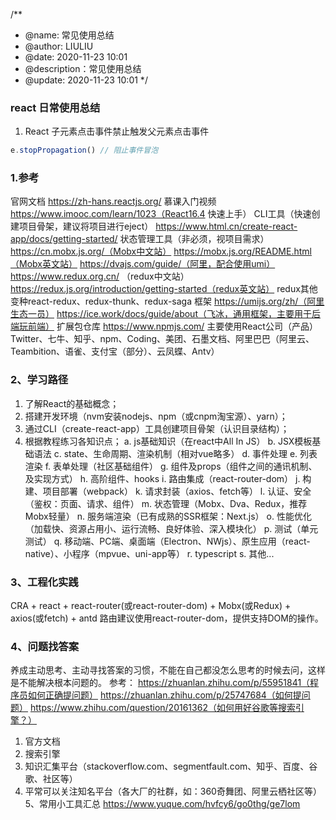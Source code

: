 /**
* @name: 常见使用总结
* @author: LIULIU
* @date: 2020-11-23 10:01
* @description：常见使用总结
* @update: 2020-11-23 10:01
*/
### react 日常使用总结
1. React 子元素点击事件禁止触发父元素点击事件
````javascript 1.8
e.stopPropagation() // 阻止事件冒泡
````

### 1.参考
官网文档
https://zh-hans.reactjs.org/
慕课入门视频
https://www.imooc.com/learn/1023（React16.4 快速上手）
CLI工具（快速创建项目骨架，建议将项目进行eject）
https://www.html.cn/create-react-app/docs/getting-started/
状态管理工具（非必须，视项目需求）
https://cn.mobx.js.org/（Mobx中文站）
https://mobx.js.org/README.html（Mobx英文站）
https://dvajs.com/guide/（阿里，配合使用umi）
https://www.redux.org.cn/ （redux中文站）
https://redux.js.org/introduction/getting-started（redux英文站）
redux其他变种react-redux、redux-thunk、redux-saga
框架
https://umijs.org/zh/（阿里生态一员）
https://ice.work/docs/guide/about（飞冰，通用框架，主要用于后端玩前端）
扩展包仓库
https://www.npmjs.com/
主要使用React公司（产品）
Twitter、七牛、知乎、npm、Coding、美团、石墨文档、阿里巴巴（阿里云、Teambition、语雀、支付宝（部分）、云凤蝶、Antv）
### 2、学习路径
1. 了解React的基础概念；
2. 搭建开发环境（nvm安装nodejs、npm（或cnpm淘宝源）、yarn）；
3. 通过CLI（create-react-app）工具创建项目骨架（认识目录结构）；
4. 根据教程练习各知识点；
a. js基础知识（在react中All In JS）
b. JSX模板基础语法
c. state、生命周期、渲染机制（相对vue略多）
d. 事件处理
e. 列表渲染
f. 表单处理（社区基础组件）
g. 组件及props（组件之间的通讯机制、及实现方式）
h. 高阶组件、hooks
i. 路由集成（react-router-dom）
j. 构建、项目部署（webpack）
k. 请求封装（axios、fetch等）
l. 认证、安全（鉴权：页面、请求、组件）
m. 状态管理（Mobx、Dva、Redux，推荐Mobx轻量）
n. 服务端渲染（已有成熟的SSR框架：Next.js）
o. 性能优化（加载快、资源占用小、运行流畅、良好体验、深入模块化）
p. 测试（单元测试）
q. 移动端、PC端、桌面端（Electron、NWjs）、原生应用（react-native）、小程序（mpvue、uni-app等）
r. typescript
s. 其他...
### 3、工程化实践
CRA + react + react-router(或react-router-dom) + Mobx(或Redux) + axios(或fetch) + antd
路由建议使用react-router-dom，提供支持DOM的操作。
### 4、问题找答案
养成主动思考、主动寻找答案的习惯，不能在自己都没怎么思考的时候去问，这样是不能解决根本问题的。
参考：
https://zhuanlan.zhihu.com/p/55951841（程序员如何正确提问题）
https://zhuanlan.zhihu.com/p/25747684（如何提问题）
https://www.zhihu.com/question/20161362（如何用好谷歌等搜索引擎？）
1. 官方文档
2. 搜索引擎
3. 知识汇集平台（stackoverflow.com、segmentfault.com、知乎、百度、谷歌、社区等）
4. 平常可以关注知名平台（各大厂的社群，如：360奇舞团、阿里云栖社区等）
5、常用小工具汇总
https://www.yuque.com/hvfcy6/go0thg/ge7lom
